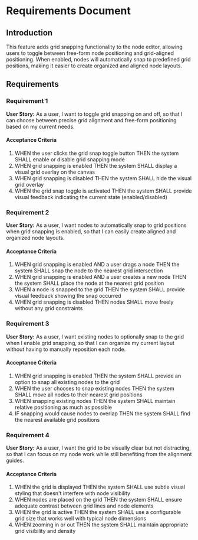 # Requirements Document

## Introduction

This feature adds grid snapping functionality to the node editor, allowing users to toggle between free-form node positioning and grid-aligned positioning. When enabled, nodes will automatically snap to predefined grid positions, making it easier to create organized and aligned node layouts.

## Requirements

### Requirement 1

**User Story:** As a user, I want to toggle grid snapping on and off, so that I can choose between precise grid alignment and free-form positioning based on my current needs.

#### Acceptance Criteria

1. WHEN the user clicks the grid snap toggle button THEN the system SHALL enable or disable grid snapping mode
2. WHEN grid snapping is enabled THEN the system SHALL display a visual grid overlay on the canvas
3. WHEN grid snapping is disabled THEN the system SHALL hide the visual grid overlay
4. WHEN the grid snap toggle is activated THEN the system SHALL provide visual feedback indicating the current state (enabled/disabled)

### Requirement 2

**User Story:** As a user, I want nodes to automatically snap to grid positions when grid snapping is enabled, so that I can easily create aligned and organized node layouts.

#### Acceptance Criteria

1. WHEN grid snapping is enabled AND a user drags a node THEN the system SHALL snap the node to the nearest grid intersection
2. WHEN grid snapping is enabled AND a user creates a new node THEN the system SHALL place the node at the nearest grid position
3. WHEN a node is snapped to the grid THEN the system SHALL provide visual feedback showing the snap occurred
4. WHEN grid snapping is disabled THEN nodes SHALL move freely without any grid constraints

### Requirement 3

**User Story:** As a user, I want existing nodes to optionally snap to the grid when I enable grid snapping, so that I can organize my current layout without having to manually reposition each node.

#### Acceptance Criteria

1. WHEN grid snapping is enabled THEN the system SHALL provide an option to snap all existing nodes to the grid
2. WHEN the user chooses to snap existing nodes THEN the system SHALL move all nodes to their nearest grid positions
3. WHEN snapping existing nodes THEN the system SHALL maintain relative positioning as much as possible
4. IF snapping would cause nodes to overlap THEN the system SHALL find the nearest available grid positions

### Requirement 4

**User Story:** As a user, I want the grid to be visually clear but not distracting, so that I can focus on my node work while still benefiting from the alignment guides.

#### Acceptance Criteria

1. WHEN the grid is displayed THEN the system SHALL use subtle visual styling that doesn't interfere with node visibility
2. WHEN nodes are placed on the grid THEN the system SHALL ensure adequate contrast between grid lines and node elements
3. WHEN the grid is active THEN the system SHALL use a configurable grid size that works well with typical node dimensions
4. WHEN zooming in or out THEN the system SHALL maintain appropriate grid visibility and density